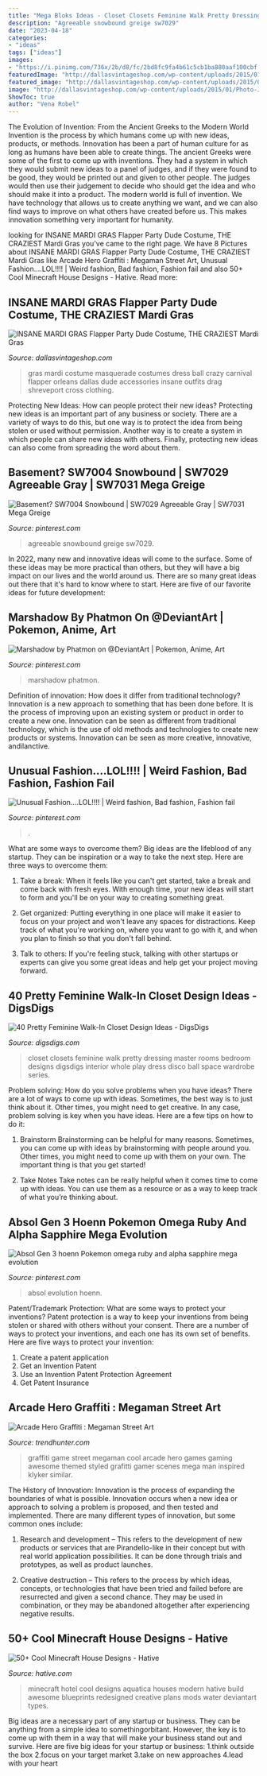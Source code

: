 ```yaml
---
title: "Mega Bloks Ideas - Closet Closets Feminine Walk Pretty Dressing Master Rooms Bedroom Designs Digsdigs Interior Whole Play Dress Disco Ball Space Wardrobe Series"
description: "Agreeable snowbound greige sw7029"
date: "2023-04-18"
categories:
- "ideas"
tags: ["ideas"]
images:
- "https://i.pinimg.com/736x/2b/d8/fc/2bd8fc9fa4b61c5cb1ba880aaf100cbf.jpg"
featuredImage: "http://dallasvintageshop.com/wp-content/uploads/2015/01/Photo-Jan-14-6-37-09-PM.jpg"
featured_image: "http://dallasvintageshop.com/wp-content/uploads/2015/01/Photo-Jan-14-6-37-09-PM.jpg"
image: "http://dallasvintageshop.com/wp-content/uploads/2015/01/Photo-Jan-14-6-37-09-PM.jpg"
ShowToc: true
author: "Vena Robel"
---
```



The Evolution of Invention: From the Ancient Greeks to the Modern World
Invention is the process by which humans come up with new ideas, products, or methods. Innovation has been a part of human culture for as long as humans have been able to create things. The ancient Greeks were some of the first to come up with inventions. They had a system in which they would submit new ideas to a panel of judges, and if they were found to be good, they would be printed out and given to other people. The judges would then use their judgement to decide who should get the idea and who should make it into a product.
The modern world is full of invention. We have technology that allows us to create anything we want, and we can also find ways to improve on what others have created before us. This makes innovation something very important for humanity.

	

		
looking for INSANE MARDI GRAS Flapper Party Dude Costume, THE CRAZIEST Mardi Gras you've came to the right page. We have 8 Pictures about INSANE MARDI GRAS Flapper Party Dude Costume, THE CRAZIEST Mardi Gras like Arcade Hero Graffiti : Megaman Street Art, Unusual Fashion....LOL!!!! | Weird fashion, Bad fashion, Fashion fail and also 50+ Cool Minecraft House Designs - Hative. Read more:
		
    
## INSANE MARDI GRAS Flapper Party Dude Costume, THE CRAZIEST Mardi Gras

<img loading=lazy src="http://dallasvintageshop.com/wp-content/uploads/2015/01/Photo-Jan-14-6-37-09-PM.jpg" onerror="this.onerror=null;this.src='https://tse2.mm.bing.net/th?id=OIP.ShKrPVZgkiKFM5XJ28-pKQAAAA&amp;pid=15.1';" alt="INSANE MARDI GRAS Flapper Party Dude Costume, THE CRAZIEST Mardi Gras">

_Source: dallasvintageshop.com_

>gras mardi costume masquerade costumes dress ball crazy carnival flapper orleans dallas dude accessories insane outfits drag shreveport cross clothing. 

	

Protecting New Ideas: How can people protect their new ideas?
Protecting new ideas is an important part of any business or society. There are a variety of ways to do this, but one way is to protect the idea from being stolen or used without permission. Another way is to create a system in which people can share new ideas with others. Finally, protecting new ideas can also come from spreading the word about them.

    
## Basement? SW7004 Snowbound | SW7029 Agreeable Gray | SW7031 Mega Greige

<img loading=lazy src="https://i.pinimg.com/564x/90/4a/e8/904ae8902e9ac177c02823cf98336ba5.jpg" onerror="this.onerror=null;this.src='https://tse2.mm.bing.net/th?id=OIP.9ow1rFElXyPgUEwxoCklSwHaNK&amp;pid=15.1';" alt="Basement? SW7004 Snowbound | SW7029 Agreeable Gray | SW7031 Mega Greige">

_Source: pinterest.com_

>agreeable snowbound greige sw7029. 

	

In 2022, many new and innovative ideas will come to the surface. Some of these ideas may be more practical than others, but they will have a big impact on our lives and the world around us. There are so many great ideas out there that it's hard to know where to start. Here are five of our favorite ideas for future development:

    
## Marshadow By Phatmon On @DeviantArt | Pokemon, Anime, Art

<img loading=lazy src="https://i.pinimg.com/736x/2b/d8/fc/2bd8fc9fa4b61c5cb1ba880aaf100cbf.jpg" onerror="this.onerror=null;this.src='https://tse1.mm.bing.net/th?id=OIP.OnOpNm1g0mFsXpDheFKSiAHaLH&amp;pid=15.1';" alt="Marshadow by Phatmon on @DeviantArt | Pokemon, Anime, Art">

_Source: pinterest.com_

>marshadow phatmon. 

	

Definition of innovation: How does it differ from traditional technology?
Innovation is a new approach to something that has been done before. It is the process of improving upon an existing system or product in order to create a new one. Innovation can be seen as different from traditional technology, which is the use of old methods and technologies to create new products or systems. Innovation can be seen as more creative, innovative, andilanctive.

    
## Unusual Fashion....LOL!!!! | Weird Fashion, Bad Fashion, Fashion Fail

<img loading=lazy src="https://i.pinimg.com/736x/ca/35/e9/ca35e96979feda46118e8e172ef3a60f--strange-fashion-crazy-fashion.jpg" onerror="this.onerror=null;this.src='https://tse2.mm.bing.net/th?id=OIP.DVSLNBIx6GbL0adAI4pTWwAAAA&amp;pid=15.1';" alt="Unusual Fashion....LOL!!!! | Weird fashion, Bad fashion, Fashion fail">

_Source: pinterest.com_

>. 

	

What are some ways to overcome them?
Big ideas are the lifeblood of any startup. They can be inspiration or a way to take the next step. Here are three ways to overcome them:
1) Take a break: When it feels like you can't get started, take a break and come back with fresh eyes. With enough time, your new ideas will start to form and you'll be on your way to creating something great.

2) Get organized: Putting everything in one place will make it easier to focus on your project and won't leave any spaces for distractions. Keep track of what you're working on, where you want to go with it, and when you plan to finish so that you don't fall behind.

3) Talk to others: If you're feeling stuck, talking with other startups or experts can give you some great ideas and help get your project moving forward.

    
## 40 Pretty Feminine Walk-In Closet Design Ideas - DigsDigs

<img loading=lazy src="http://www.digsdigs.com/photos/pretty-feminine-walk-in-closets-18.jpg" onerror="this.onerror=null;this.src='https://tse2.mm.bing.net/th?id=OIP.jqfktSq_TM4KDPhvL3vuLgHaLJ&amp;pid=15.1';" alt="40 Pretty Feminine Walk-In Closet Design Ideas - DigsDigs">

_Source: digsdigs.com_

>closet closets feminine walk pretty dressing master rooms bedroom designs digsdigs interior whole play dress disco ball space wardrobe series. 

	

Problem solving: How do you solve problems when you have ideas?
There are a lot of ways to come up with ideas. Sometimes, the best way is to just think about it. Other times, you might need to get creative. In any case, problem solving is key when you have ideas. Here are a few tips on how to do it:
1. Brainstorm
Brainstorming can be helpful for many reasons. Sometimes, you can come up with ideas by brainstorming with people around you. Other times, you might need to come up with them on your own. The important thing is that you get started!

2. Take Notes
Take notes can be really helpful when it comes time to come up with ideas. You can use them as a resource or as a way to keep track of what you’re thinking about.

    
## Absol Gen 3 Hoenn Pokemon Omega Ruby And Alpha Sapphire Mega Evolution

<img loading=lazy src="https://i.pinimg.com/736x/a9/ee/7f/a9ee7f1605dfdf590d2e0a6327887f70.jpg" onerror="this.onerror=null;this.src='https://tse2.mm.bing.net/th?id=OIP.IN7goL3Ehr84liwDFpACYAHaN_&amp;pid=15.1';" alt="Absol Gen 3 hoenn Pokemon omega ruby and alpha sapphire mega evolution">

_Source: pinterest.com_

>absol evolution hoenn. 

	

Patent/Trademark Protection: What are some ways to protect your inventions?
Patent protection is a way to keep your inventions from being stolen or shared with others without your consent. There are a number of ways to protect your inventions, and each one has its own set of benefits. Here are five ways to protect your invention: 
1. Create a patent application 
2. Get an Invention Patent 
3. Use an Invention Patent Protection Agreement 
4. Get Patent Insurance 

    
## Arcade Hero Graffiti : Megaman Street Art

<img loading=lazy src="http://cdn.trendhunterstatic.com/thumbs/megaman-street-art.jpeg" onerror="this.onerror=null;this.src='https://tse4.mm.bing.net/th?id=OIP.pGyyxesjBhGx6jo01-lROAHaJ4&amp;pid=15.1';" alt="Arcade Hero Graffiti : Megaman Street Art">

_Source: trendhunter.com_

>graffiti game street megaman cool arcade hero games gaming awesome themed styled grafitti gamer scenes mega man inspired klyker similar. 

	

The History of Innovation:
Innovation is the process of expanding the boundaries of what is possible. Innovation occurs when a new idea or approach to solving a problem is proposed, and then tested and implemented. There are many different types of innovation, but some common ones include:
1. Research and development – This refers to the development of new products or services that are Pirandello-like in their concept but with real world application possibilities. It can be done through trials and prototypes, as well as product launches.

2. Creative destruction – This refers to the process by which ideas, concepts, or technologies that have been tried and failed before are resurrected and given a second chance. They may be used in combination, or they may be abandoned altogether after experiencing negative results.


    
## 50+ Cool Minecraft House Designs - Hative

<img loading=lazy src="https://hative.com/wp-content/uploads/2014/02/minecraft-houses/minecraft-aquatica-hotel-43.jpg" onerror="this.onerror=null;this.src='https://tse1.mm.bing.net/th?id=OIP.MfY2se3GDoY0RYCeSse6PwHaEL&amp;pid=15.1';" alt="50+ Cool Minecraft House Designs - Hative">

_Source: hative.com_

>minecraft hotel cool designs aquatica houses modern hative build awesome blueprints redesigned creative plans mods water deviantart types. 

	

Big ideas are a necessary part of any startup or business. They can be anything from a simple idea to somethingorbitant. However, the key is to come up with them in a way that will make your business stand out and survive. Here are five big ideas for your startup or business: 1.think outside the box 2.focus on your target market 3.take on new approaches 4.lead with your heart 
